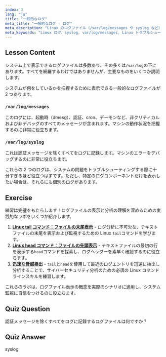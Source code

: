 ```yaml
---
index: 3
lang: "ja"
title: "一般的なログ"
meta_title: "一般的なログ - ログ"
meta_description: "Linux のログファイル（/var/log/messages や syslog など）について学びましょう。効果的なシステムトラブルシューティングのために、それらの違いを理解してください。Linux の旅を始めましょう！"
meta_keywords: "Linux ログ，syslog, var/log/messages, Linux トラブルシューティング，Linux 初心者，Linux ガイド，システムログ"
---
```


## Lesson Content

システム上で表示できるログファイルは多数あり、その多くは`/var/log`の下にあります。すべてを網羅するわけではありませんが、主要なものをいくつか説明します。

システムが何をしているかを把握するために表示できる一般的なログファイルが 2 つあります。

### `/var/log/messages`

このログには、起動時（dmesg）、認証、cron、デーモンなど、非クリティカルおよび非デバッグのすべてのメッセージが含まれます。マシンの動作状況を把握するのに非常に役立ちます。

### `/var/log/syslog`

これは認証メッセージを除くすべてをログに記録します。マシンのエラーをデバッグするのに非常に役立ちます。

これらの 2 つのログは、システムの問題をトラブルシューティングする際に十分すぎるほど役立つはずです。ただし、特定のログコンポーネントだけを表示したい場合は、それらにも個別のログがあります。

## Exercise

練習は完璧をもたらします！ログファイルの表示と分析の理解を深めるための実践的なラボをいくつか紹介します。

1. **[Linux tail コマンド：ファイルの末尾表示](https://labex.io/ja/labs/linux-linux-tail-command-file-end-display-214303)** - ログ分析に不可欠な、テキストファイルの末尾を表示および監視するための Linux `tail`コマンドを学びます。
2. **[Linux head コマンド：ファイルの先頭表示](https://labex.io/ja/labs/linux-linux-head-command-file-beginning-display-214302)** - テキストファイルの最初の行を表示する`head`コマンドを探索し、ログヘッダーを素早く確認するのに役立ちます。
3. **[迅速な脅威検出](https://labex.io/ja/labs/linux-rapid-threat-detection-387930)** - `tail`と`head`を使用して最近のログエントリを迅速に抽出し分析することで、サイバーセキュリティ分析のための必須の Linux コマンドラインスキルを練習します。

これらのラボは、ログファイル表示の概念を実際のシナリオに適用し、システム監視に自信をつけるのに役立ちます。

## Quiz Question

認証メッセージを除くすべてをログに記録するログファイルは何ですか？

## Quiz Answer

syslog
